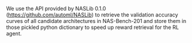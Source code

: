 We use the API provided by NASLib 0.1.0 (https://github.com/automl/NASLib) to retrieve the validation accuracy curves of all candidate architectures in NAS-Bench-201 and store them in those pickled python dictionary to speed up reward retrieval for the RL agent.
